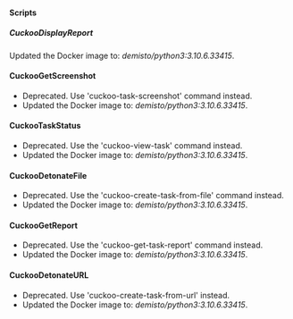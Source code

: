 
#### Scripts

##### CuckooDisplayReport

Updated the Docker image to: *demisto/python3:3.10.6.33415*.

#### CuckooGetScreenshot 

- Deprecated. Use 'cuckoo-task-screenshot' command instead.
- Updated the Docker image to: *demisto/python3:3.10.6.33415*.

#### CuckooTaskStatus 

- Deprecated. Use the 'cuckoo-view-task' command instead.
- Updated the Docker image to: *demisto/python3:3.10.6.33415*.

#### CuckooDetonateFile 

- Deprecated. Use the 'cuckoo-create-task-from-file' command instead.
- Updated the Docker image to: *demisto/python3:3.10.6.33415*.

#### CuckooGetReport

- Deprecated. Use the 'cuckoo-get-task-report' command instead.
- Updated the Docker image to: *demisto/python3:3.10.6.33415*.

#### CuckooDetonateURL 

- Deprecated. Use 'cuckoo-create-task-from-url' instead.
- Updated the Docker image to: *demisto/python3:3.10.6.33415*.
